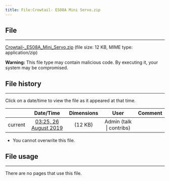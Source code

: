 ```yaml
---
title: File:Crowtail- ES08A Mini Servo.zip
---
```


## File
--------

[Crowtail-_ES08A_Mini_Servo.zip](https://wiki.elecrow.com/images/e/ee/Crowtail-_ES08A_Mini_Servo.zip) (file size: 12 KB, MIME type: application/zip)

**Warning:** This file type may contain malicious code. By executing it, your system may be compromised.

## File history
--------

Click on a date/time to view the file as it appeared at that time.

|         |                          Date/Time                           | Dimensions  |                             User                             | Comment |
| :-----: | :----------------------------------------------------------: | :---------: | :----------------------------------------------------------: | :-----: |
| current | [03:25, 26 August 2019](https://wiki.elecrow.com/images/e/ee/Crowtail-_ES08A_Mini_Servo.zip) | (12 KB) | Admin (talk \| contribs) |         |

- You cannot overwrite this file.

## File usage
--------

There are no pages that use this file.
